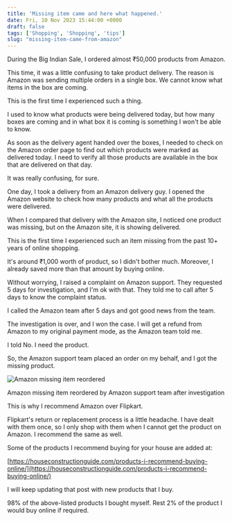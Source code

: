 ```yaml
---
title: 'Missing item came and here what happened.'
date: Fri, 10 Nov 2023 15:44:00 +0000
draft: false
tags: ['Shopping', 'Shopping', 'tips']
slug: "missing-item-came-from-amazon"
---
```


During the Big Indian Sale, I ordered almost ₹50,000 products from Amazon.

This time, it was a little confusing to take product delivery. The reason is Amazon was sending multiple orders in a single box. We cannot know what items in the box are coming.

This is the first time I experienced such a thing.

I used to know what products were being delivered today, but how many boxes are coming and in what box it is coming is something I won't be able to know.

As soon as the delivery agent handed over the boxes, I needed to check on the Amazon order page to find out which products were marked as delivered today. I need to verify all those products are available in the box that are delivered on that day.

It was really confusing, for sure.

One day, I took a delivery from an Amazon delivery guy. I opened the Amazon website to check how many products and what all the products were delivered.

When I compared that delivery with the Amazon site, I noticed one product was missing, but on the Amazon site, it is showing delivered.

This is the first time I experienced such an item missing from the past 10+ years of online shopping.

It's around ₹1,000 worth of product, so I didn't bother much. Moreover, I already saved more than that amount by buying online.

Without worrying, I raised a complaint on Amazon support. They requested 5 days for investigation, and I'm ok with that. They told me to call after 5 days to know the complaint status.

I called the Amazon team after 5 days and got good news from the team.

The investigation is over, and I won the case. I will get a refund from Amazon to my original payment mode, as the Amazon team told me.

I told No. I need the product.

So, the Amazon support team placed an order on my behalf, and I got the missing product.

![Amazon missing item reordered](/missing-item-came-from-amazon/images/amazon-missing-item-reordered.jpg)

Amazon missing item reordered by Amazon support team after investigation

This is why I recommend Amazon over Flipkart.

Flipkart's return or replacement process is a little headache. I have dealt with them once, so I only shop with them when I cannot get the product on Amazon. I recommend the same as well.

Some of the products I recommend buying for your house are added at:

[https://houseconstructionguide.com/products-i-recommend-buying-online/](https://houseconstructionguide.com/products-i-recommend-buying-online/)

I will keep updating that post with new products that I buy.

98% of the above-listed products I bought myself. Rest 2% of the product I would buy online if required.